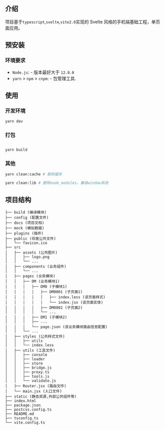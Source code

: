 ## 介绍

项目基于`typescript`,`svelte`,`vite2.0`实现的 Svelte 风格的手机端基础工程，单页面应用。


## 预安装

### 环境要求

- `Node.js`: - 版本最好大于 `12.0.0`
- `yarn` > `npm` > `cnpm`: - 包管理工具.


## 使用

### 开发环境

```bash
yarn dev
```

### 打包

```bash

yarn build
```

### 其他

```bash
yarn clean:cache # 删除缓存

yarn clean:lib # 删除node_modules，兼容window系统
```


## 项目结构

```
├── build (编译模块)
├── config (配置文件)
├── docs (项目文档)
├── mock (模拟数据)
├── plugins (插件)
├── public (存放公共文件)
│   └── favicon.ico
├── src
│   ├── assets (公共图片)
│   │   ├── logo.png
│   │   └── ...
│   ├── components (业务组件)
│   │   └── ...
│   ├── pages (业务模块)
│   │   ├── DM (业务模块1)
│   │   │   ├── DM0 (子模块1)
│   │   │   │   ├── DM0001 (子页面1)
│   │   │   │   │   ├── index.less (该页面样式)
│   │   │   │   │   └── index.jsx (该页面实体)
│   │   │   │   ├── DM0002 (子页面2)
│   │   │   │   └── ...
│   │   │   ├── DM1 (子模块2)
│   │   │   ├── ...
│   │   │   └── page.json (该业务模块路由信息配置)
│   │   └── ...
│   ├── styles (公共样式文件)
│   │   ├── utils
│   │   └── index.less
│   ├── utils (工具文件)
│   │   ├── console
│   │   ├── loader
│   │   ├── store
│   │   ├── bridge.js
│   │   ├── proxy.ts
│   │   ├── tools.js
│   │   └── validate.js
│   ├── Router.jsx (路由文件)
│   └── main.jsx (入口文件)
├── static (静态资源,外部公共组件等)
├── index.html
├── package.json
├── postcss.config.ts
├── README.md
├── tsconfig.ts
└── vite.config.ts

```



